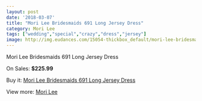 ```yaml
---
layout: post
date: '2018-03-07'
title: "Mori Lee Bridesmaids 691 Long Jersey Dress"
category: Mori Lee
tags: ["wedding","special","crazy","dress","jersey"]
image: http://img.eudances.com/15054-thickbox_default/mori-lee-bridesmaids-691-long-jersey-dress.jpg
---
```

Mori Lee Bridesmaids 691 Long Jersey Dress

On Sales: **$225.99**
<a href="https://www.eudances.com/en/mori-lee/4475-mori-lee-bridesmaids-691-long-jersey-dress.html"><amp-img layout="responsive" width="600" height="600" src="//img.eudances.com/15054-thickbox_default/mori-lee-bridesmaids-691-long-jersey-dress.jpg" alt="Mori Lee Bridesmaids 691 Long Jersey Dress 0" /></a>
<a href="https://www.eudances.com/en/mori-lee/4475-mori-lee-bridesmaids-691-long-jersey-dress.html"><amp-img layout="responsive" width="600" height="600" src="//img.eudances.com/15058-thickbox_default/mori-lee-bridesmaids-691-long-jersey-dress.jpg" alt="Mori Lee Bridesmaids 691 Long Jersey Dress 1" /></a>
<a href="https://www.eudances.com/en/mori-lee/4475-mori-lee-bridesmaids-691-long-jersey-dress.html"><amp-img layout="responsive" width="600" height="600" src="//img.eudances.com/15057-thickbox_default/mori-lee-bridesmaids-691-long-jersey-dress.jpg" alt="Mori Lee Bridesmaids 691 Long Jersey Dress 2" /></a>
<a href="https://www.eudances.com/en/mori-lee/4475-mori-lee-bridesmaids-691-long-jersey-dress.html"><amp-img layout="responsive" width="600" height="600" src="//img.eudances.com/15056-thickbox_default/mori-lee-bridesmaids-691-long-jersey-dress.jpg" alt="Mori Lee Bridesmaids 691 Long Jersey Dress 3" /></a>
<a href="https://www.eudances.com/en/mori-lee/4475-mori-lee-bridesmaids-691-long-jersey-dress.html"><amp-img layout="responsive" width="600" height="600" src="//img.eudances.com/15055-thickbox_default/mori-lee-bridesmaids-691-long-jersey-dress.jpg" alt="Mori Lee Bridesmaids 691 Long Jersey Dress 4" /></a>

Buy it: [Mori Lee Bridesmaids 691 Long Jersey Dress](https://www.eudances.com/en/mori-lee/4475-mori-lee-bridesmaids-691-long-jersey-dress.html "Mori Lee Bridesmaids 691 Long Jersey Dress")

View more: [Mori Lee](https://www.eudances.com/en/65-mori-lee "Mori Lee")
